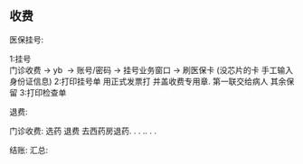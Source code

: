 ## 收费
医保挂号:


1:挂号  
门诊收费 → yb  →  账号/密码  →   挂号业务窗口  →  刷医保卡 (没芯片的卡  手工输入身份证信息)
2:打印挂号单
用正式发票打  并盖收费专用章.      第一联交给病人 其余保留
3:打印检查单







退费:

门诊收费:   选药 退费   去西药房退药. . . .. . .



结账:
汇总: 